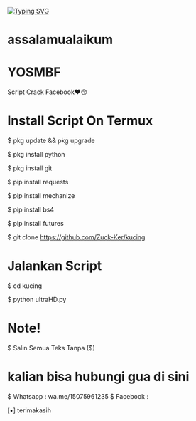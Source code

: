 [![Typing SVG](https://readme-typing-svg.herokuapp.com?color=%2336BCF7&lines=SELAMAT+DATANG+DI+GITHUB+Zuck+XD)](https://git.io/typing-svg)

# assalamualaikum
# YOSMBF

Script Crack Facebook❤😙

# Install Script On Termux

$ pkg update && pkg upgrade

$ pkg install python

$ pkg install git

$ pip install requests

$ pip install mechanize

$ pip install bs4

$ pip install futures

$ git clone https://github.com/Zuck-Ker/kucing

# Jalankan Script 

$ cd kucing

$ python ultraHD.py

# Note! 

$ Salin Semua Teks Tanpa ($)

# kalian bisa hubungi gua di sini

$ Whatsapp : wa.me/15075961235
$ Facebook : 


[•] terimakasih
